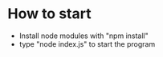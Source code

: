# How to start
- Install node modules with "npm install"
- type "node index.js" to start the program
